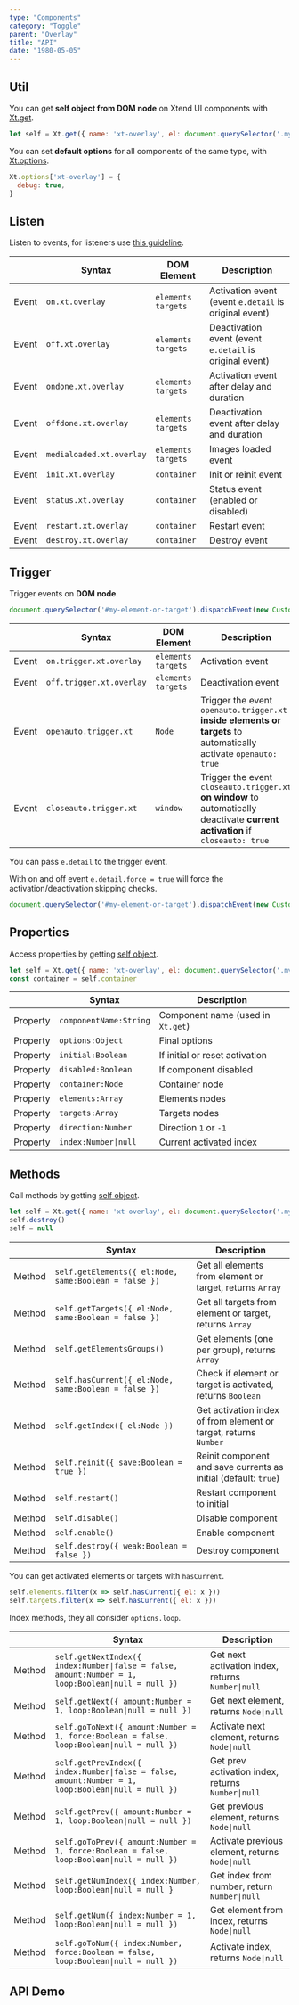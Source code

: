 ```yaml
---
type: "Components"
category: "Toggle"
parent: "Overlay"
title: "API"
date: "1980-05-05"
---
```


## Util

You can get **self object from DOM node** on Xtend UI components with [Xt.get](/components/global/javascript#xt-get).

```js
let self = Xt.get({ name: 'xt-overlay', el: document.querySelector('.my-container') })
```

You can set **default options** for all components of the same type, with [Xt.options](/components/global/javascript#xt-options).

```js
Xt.options['xt-overlay'] = {
  debug: true,
}
```

## Listen

Listen to events, for listeners use [this guideline](/components/global/javascript#listeners).

<div class="xt-overflow-sub overflow-y-hidden overflow-x-scroll my-5 xt-my-auto w-full">

|                         | Syntax                                    | DOM Element                    | Description                   |
| ----------------------- | ----------------------------------------- | ----------------------------- | ----------------------------- |
| Event                   | `on.xt.overlay`       | `elements` `targets` | Activation event (event `e.detail` is original event)             |
| Event                   | `off.xt.overlay`      | `elements` `targets` | Deactivation event (event `e.detail` is original event)            |
| Event                   | `ondone.xt.overlay`           | `elements` `targets` | Activation event after delay and duration             |
| Event                   | `offdone.xt.overlay`           | `elements` `targets` | Deactivation event after delay and duration             |
| Event                   | `medialoaded.xt.overlay`           | `elements` `targets` | Images loaded event            |
| Event                   | `init.xt.overlay`           | `container` | Init or reinit event             |
| Event                   | `status.xt.overlay`           | `container` | Status event (enabled or disabled)             |
| Event                   | `restart.xt.overlay`           | `container` | Restart event             |
| Event                   | `destroy.xt.overlay`           | `container` | Destroy event             |

</div>

## Trigger

Trigger events on **DOM node**.

```js
document.querySelector('#my-element-or-target').dispatchEvent(new CustomEvent('on.trigger.xt.overlay'))
```

<div class="xt-overflow-sub overflow-y-hidden overflow-x-scroll my-5 xt-my-auto w-full">

|                         | Syntax                                    | DOM Element                    | Description                   |
| ----------------------- | ----------------------------------------- | ----------------------------- | ----------------------------- |
| Event                   | `on.trigger.xt.overlay`       | `elements` `targets` | Activation event             |
| Event                   | `off.trigger.xt.overlay`      | `elements` `targets` | Deactivation event            |
| Event                   | `openauto.trigger.xt`           | `Node` | Trigger the event `openauto.trigger.xt` **inside elements or targets** to automatically activate `openauto: true`             |
| Event                   | `closeauto.trigger.xt`           | `window` | Trigger the event `closeauto.trigger.xt` **on window** to automatically deactivate **current activation** if `closeauto: true`             |

</div>

You can pass `e.detail` to the trigger event.

With on and off event `e.detail.force = true` will force the activation/deactivation skipping checks.

```js
document.querySelector('#my-element-or-target').dispatchEvent(new CustomEvent('on.trigger.xt.overlay', { detail: { force: true } }))
```

## Properties

Access properties by getting [self object](/components/global/javascript#xt-get).

```js
let self = Xt.get({ name: 'xt-overlay', el: document.querySelector('.my-container') })
const container = self.container
```

<div class="xt-overflow-sub overflow-y-hidden overflow-x-scroll my-5 xt-my-auto w-full">

|                         | Syntax                                   | Description                   |
| ----------------------- | ---------------------------------------- | ----------------------------- |
| Property                   | `componentName:String`       | Component name (used in `Xt.get`)             |
| Property                   | `options:Object`       | Final options             |
| Property                   | `initial:Boolean`       | If initial or reset activation            |
| Property                   | `disabled:Boolean`       | If component disabled            |
| Property                   | `container:Node`       | Container node             |
| Property                   | `elements:Array`       | Elements nodes             |
| Property                   | `targets:Array`       | Targets nodes            |
| Property                   | `direction:Number`       | Direction `1` or `-1`            |
| Property                   | `index:Number\|null`       | Current activated index            |

</div>

## Methods

Call methods by getting [self object](/components/global/javascript#xt-get).

```js
let self = Xt.get({ name: 'xt-overlay', el: document.querySelector('.my-container') })
self.destroy()
self = null
```

<div class="xt-overflow-sub overflow-y-hidden overflow-x-scroll my-5 xt-my-auto w-full">

|                         | Syntax                                    | Description                   |
| ----------------------- | ----------------------------------------- | ----------------------------- |
| Method                  | `self.getElements({ el:Node, same:Boolean = false })`                          | Get all elements from element or target, returns `Array`             |
| Method                  | `self.getTargets({ el:Node, same:Boolean = false })`                          | Get all targets from element or target, returns `Array`             |
| Method                  | `self.getElementsGroups()`                          | Get elements (one per group), returns `Array`             |
| Method                  | `self.hasCurrent({ el:Node, same:Boolean = false })`                          | Check if element or target is activated, returns `Boolean`             |
| Method                  | `self.getIndex({ el:Node })`                          | Get activation index of from element or target, returns `Number`             |
| Method                  | `self.reinit({ save:Boolean = true })`       | Reinit component and save currents as initial (default: `true`)             |
| Method                  | `self.restart()`                          | Restart component to initial             |
| Method                  | `self.disable()`                          | Disable component             |
| Method                  | `self.enable()`                          | Enable component             |
| Method                  | `self.destroy({ weak:Boolean = false })`              | Destroy component            |

</div>

You can get activated elements or targets with `hasCurrent`.

```js
self.elements.filter(x => self.hasCurrent({ el: x }))
self.targets.filter(x => self.hasCurrent({ el: x }))
```

Index methods, they all consider `options.loop`.

<div class="xt-overflow-sub overflow-y-hidden overflow-x-scroll my-5 xt-my-auto w-full">

|                         | Syntax                                    | Description                   |
| ----------------------- | ----------------------------------------- | ----------------------------- |
| Method                  | `self.getNextIndex({ index:Number\|false = false, amount:Number = 1, loop:Boolean\|null = null })`                          | Get next activation index, returns `Number\|null`             |
| Method                  | `self.getNext({ amount:Number = 1, loop:Boolean\|null = null })`                          | Get next element, returns `Node\|null`             |
| Method                  | `self.goToNext({ amount:Number = 1, force:Boolean = false, loop:Boolean\|null = null })`                          | Activate next element, returns `Node\|null`             |
| Method                  | `self.getPrevIndex({ index:Number\|false = false, amount:Number = 1, loop:Boolean\|null = null })`                          | Get prev activation index, returns `Number\|null`             |
| Method                  | `self.getPrev({ amount:Number = 1, loop:Boolean\|null = null })`                          | Get previous element, returns `Node\|null`             |
| Method                  | `self.goToPrev({ amount:Number = 1, force:Boolean = false, loop:Boolean\|null = null })`                          | Activate previous element, returns `Node\|null`             |
| Method                  | `self.getNumIndex({ index:Number, loop:Boolean\|null = null }`                          | Get index from number, return `Number\|null`             |
| Method                  | `self.getNum({ index:Number = 1, loop:Boolean\|null = null })`                          | Get element from index, returns `Node\|null`             |
| Method                  | `self.goToNum({ index:Number, force:Boolean = false, loop:Boolean\|null = null })`                          | Activate index, returns `Node\|null`             |

</div>

## API Demo

<demo>
  <div class="docs_demo_item" data-iframe="demos/components/overlay/api">
  </div>
</demo>

